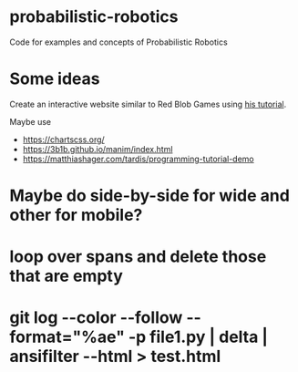 # probabilistic-robotics
Code for examples and concepts of Probabilistic Robotics

# Some ideas

Create an interactive website similar to Red Blob Games using [his tutorial](https://www.redblobgames.com/making-of/line-drawing/).

Maybe use
- https://chartscss.org/
- https://3b1b.github.io/manim/index.html
- https://matthiashager.com/tardis/programming-tutorial-demo

# Maybe do side-by-side for wide and other for mobile?
# loop over spans and delete those that are empty
# git log --color --follow --format="%ae" -p file1.py | delta | ansifilter --html > test.html

